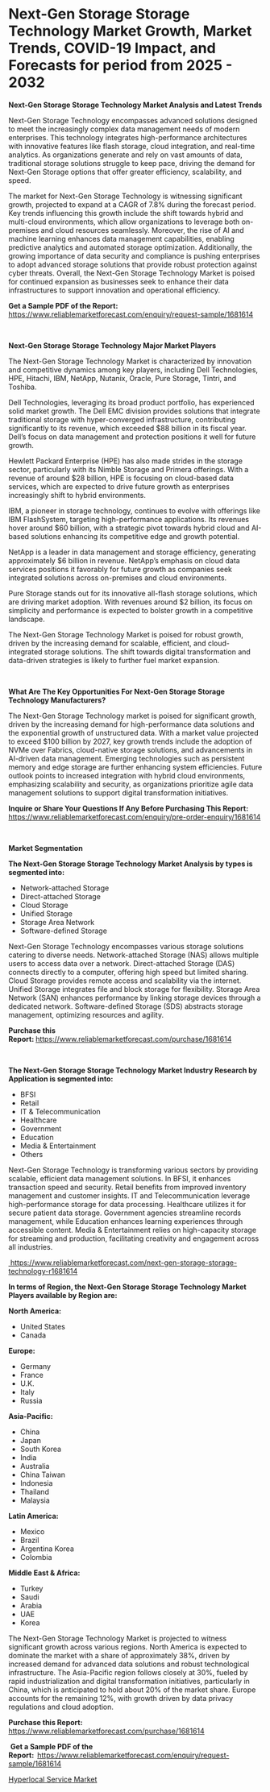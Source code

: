 <p><h1>Next-Gen Storage Storage Technology Market Growth, Market Trends, COVID-19 Impact, and Forecasts for period from 2025 - 2032</h1></p><p><strong>Next-Gen Storage Storage Technology Market Analysis and Latest Trends</strong></p>
<p><p>Next-Gen Storage Technology encompasses advanced solutions designed to meet the increasingly complex data management needs of modern enterprises. This technology integrates high-performance architectures with innovative features like flash storage, cloud integration, and real-time analytics. As organizations generate and rely on vast amounts of data, traditional storage solutions struggle to keep pace, driving the demand for Next-Gen Storage options that offer greater efficiency, scalability, and speed.</p><p>The market for Next-Gen Storage Technology is witnessing significant growth, projected to expand at a CAGR of 7.8% during the forecast period. Key trends influencing this growth include the shift towards hybrid and multi-cloud environments, which allow organizations to leverage both on-premises and cloud resources seamlessly. Moreover, the rise of AI and machine learning enhances data management capabilities, enabling predictive analytics and automated storage optimization. Additionally, the growing importance of data security and compliance is pushing enterprises to adopt advanced storage solutions that provide robust protection against cyber threats. Overall, the Next-Gen Storage Technology Market is poised for continued expansion as businesses seek to enhance their data infrastructures to support innovation and operational efficiency.</p></p>
<p><strong>Get a Sample PDF of the Report:&nbsp;</strong> <a href="https://www.reliablemarketforecast.com/enquiry/request-sample/1681614?utm_campaign=3310&utm_medium=2&utm_source=Github&utm_content=ia&utm_term=24032025&utm_id=next-gen-storage-storage-technology">https://www.reliablemarketforecast.com/enquiry/request-sample/1681614</a></p>
<p>&nbsp;</p>
<p><strong>Next-Gen Storage Storage Technology Major Market Players</strong></p>
<p><p>The Next-Gen Storage Technology Market is characterized by innovation and competitive dynamics among key players, including Dell Technologies, HPE, Hitachi, IBM, NetApp, Nutanix, Oracle, Pure Storage, Tintri, and Toshiba. </p><p>Dell Technologies, leveraging its broad product portfolio, has experienced solid market growth. The Dell EMC division provides solutions that integrate traditional storage with hyper-converged infrastructure, contributing significantly to its revenue, which exceeded $88 billion in its fiscal year. Dell’s focus on data management and protection positions it well for future growth.</p><p>Hewlett Packard Enterprise (HPE) has also made strides in the storage sector, particularly with its Nimble Storage and Primera offerings. With a revenue of around $28 billion, HPE is focusing on cloud-based data services, which are expected to drive future growth as enterprises increasingly shift to hybrid environments.</p><p>IBM, a pioneer in storage technology, continues to evolve with offerings like IBM FlashSystem, targeting high-performance applications. Its revenues hover around $60 billion, with a strategic pivot towards hybrid cloud and AI-based solutions enhancing its competitive edge and growth potential.</p><p>NetApp is a leader in data management and storage efficiency, generating approximately $6 billion in revenue. NetApp’s emphasis on cloud data services positions it favorably for future growth as companies seek integrated solutions across on-premises and cloud environments.</p><p>Pure Storage stands out for its innovative all-flash storage solutions, which are driving market adoption. With revenues around $2 billion, its focus on simplicity and performance is expected to bolster growth in a competitive landscape.</p><p>The Next-Gen Storage Technology Market is poised for robust growth, driven by the increasing demand for scalable, efficient, and cloud-integrated storage solutions. The shift towards digital transformation and data-driven strategies is likely to further fuel market expansion.</p></p>
<p>&nbsp;</p>
<p><strong>What Are The Key Opportunities For Next-Gen Storage Storage Technology Manufacturers?</strong></p>
<p><p>The Next-Gen Storage Technology market is poised for significant growth, driven by the increasing demand for high-performance data solutions and the exponential growth of unstructured data. With a market value projected to exceed $100 billion by 2027, key growth trends include the adoption of NVMe over Fabrics, cloud-native storage solutions, and advancements in AI-driven data management. Emerging technologies such as persistent memory and edge storage are further enhancing system efficiencies. Future outlook points to increased integration with hybrid cloud environments, emphasizing scalability and security, as organizations prioritize agile data management solutions to support digital transformation initiatives.</p></p>
<p><strong>Inquire or Share Your Questions If Any Before Purchasing This Report:</strong> <a href="https://www.reliablemarketforecast.com/enquiry/pre-order-enquiry/1681614?utm_campaign=3310&utm_medium=2&utm_source=Github&utm_content=ia&utm_term=24032025&utm_id=next-gen-storage-storage-technology">https://www.reliablemarketforecast.com/enquiry/pre-order-enquiry/1681614</a></p>
<p>&nbsp;</p>
<p><strong>Market Segmentation</strong></p>
<p><strong>The Next-Gen Storage Storage Technology Market Analysis by types is segmented into:</strong></p>
<p><ul><li>Network-attached Storage</li><li>Direct-attached Storage</li><li>Cloud Storage</li><li>Unified Storage</li><li>Storage Area Network</li><li>Software-defined Storage</li></ul></p>
<p><p>Next-Gen Storage Technology encompasses various storage solutions catering to diverse needs. Network-attached Storage (NAS) allows multiple users to access data over a network. Direct-attached Storage (DAS) connects directly to a computer, offering high speed but limited sharing. Cloud Storage provides remote access and scalability via the internet. Unified Storage integrates file and block storage for flexibility. Storage Area Network (SAN) enhances performance by linking storage devices through a dedicated network. Software-defined Storage (SDS) abstracts storage management, optimizing resources and agility.</p></p>
<p><strong>Purchase this Report:&nbsp;</strong><a href="https://www.reliablemarketforecast.com/purchase/1681614?utm_campaign=3310&utm_medium=2&utm_source=Github&utm_content=ia&utm_term=24032025&utm_id=next-gen-storage-storage-technology">https://www.reliablemarketforecast.com/purchase/1681614</a></p>
<p>&nbsp;</p>
<p><strong>The Next-Gen Storage Storage Technology Market Industry Research by Application is segmented into:</strong></p>
<p><ul><li>BFSI</li><li>Retail</li><li>IT & Telecommunication</li><li>Healthcare</li><li>Government</li><li>Education</li><li>Media & Entertainment</li><li>Others</li></ul></p>
<p><p>Next-Gen Storage Technology is transforming various sectors by providing scalable, efficient data management solutions. In BFSI, it enhances transaction speed and security. Retail benefits from improved inventory management and customer insights. IT and Telecommunication leverage high-performance storage for data processing. Healthcare utilizes it for secure patient data storage. Government agencies streamline records management, while Education enhances learning experiences through accessible content. Media & Entertainment relies on high-capacity storage for streaming and production, facilitating creativity and engagement across all industries.</p></p>
<p><a href="https://www.reliablemarketforecast.com/next-gen-storage-storage-technology-r1681614?utm_campaign=3310&utm_medium=2&utm_source=Github&utm_content=ia&utm_term=24032025&utm_id=next-gen-storage-storage-technology">&nbsp;https://www.reliablemarketforecast.com/next-gen-storage-storage-technology-r1681614</a></p>
<p><strong>In terms of Region, the Next-Gen Storage Storage Technology Market Players available by Region are:</strong></p>
<p>
    <p> <strong> North America: </strong>
        <ul>
            <li>United States</li>
            <li>Canada</li>
        </ul>
        </p> 
    <p> <strong> Europe: </strong>
        <ul>
            <li>Germany</li>
            <li>France</li>
            <li>U.K.</li>
            <li>Italy</li>
            <li>Russia</li>
        </ul>
        </p> 
    <p> <strong> Asia-Pacific: </strong>
        <ul>
            <li>China</li>
            <li>Japan</li>
            <li>South Korea</li>
            <li>India</li>
            <li>Australia</li>
            <li>China Taiwan</li>
            <li>Indonesia</li>
            <li>Thailand</li>
            <li>Malaysia</li>
        </ul>
        </p> 
    <p> <strong> Latin America: </strong>
        <ul>
            <li>Mexico</li>
            <li>Brazil</li>
            <li>Argentina Korea</li>
            <li>Colombia</li>
        </ul>
        </p> 
    <p> <strong> Middle East & Africa: </strong>
        <ul>
            <li>Turkey</li>
            <li>Saudi</li>
            <li>Arabia</li>
            <li>UAE</li>
            <li>Korea</li>
        </ul>
    </p>
    </p>
<p><p>The Next-Gen Storage Technology Market is projected to witness significant growth across various regions. North America is expected to dominate the market with a share of approximately 38%, driven by increased demand for advanced data solutions and robust technological infrastructure. The Asia-Pacific region follows closely at 30%, fueled by rapid industrialization and digital transformation initiatives, particularly in China, which is anticipated to hold about 20% of the market share. Europe accounts for the remaining 12%, with growth driven by data privacy regulations and cloud adoption.</p></p>
<p><strong>Purchase this Report: </strong><a href="https://www.reliablemarketforecast.com/purchase/1681614?utm_campaign=3310&utm_medium=2&utm_source=Github&utm_content=ia&utm_term=24032025&utm_id=next-gen-storage-storage-technology">https://www.reliablemarketforecast.com/purchase/1681614</a></p>
<p>&nbsp;<strong>Get a Sample PDF of the Report:&nbsp;&nbsp;</strong><a href="https://www.reliablemarketforecast.com/enquiry/request-sample/1681614?utm_campaign=3310&utm_medium=2&utm_source=Github&utm_content=ia&utm_term=24032025&utm_id=next-gen-storage-storage-technology">https://www.reliablemarketforecast.com/enquiry/request-sample/1681614</a></p>
<p><strong></strong></p>
<p><p><a href="https://github.com/wyettillesr4/Market-Research-Report-List-1/blob/main/hyperlocal-service-market.md?utm_campaign=3310&utm_medium=2&utm_source=Github&utm_content=ia&utm_term=24032025&utm_id=next-gen-storage-storage-technology">Hyperlocal Service Market</a></p></p>